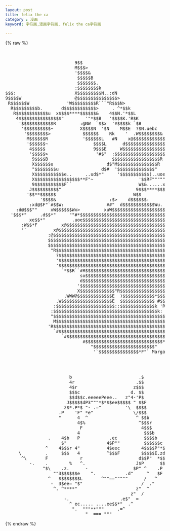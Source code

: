 ```yaml
---
layout: post
title: felix the ca
category : 漫画
keyword: 字符画,漫画字符画, felix the ca字符画

---
```

{% raw %}
<pre>


                          9$$                                                  
                          M$$$>                                                
                          '$$$$&                                               
                           $$$$$B                                              
                           $$$$$$$.                                            
                          :$$$$$$$$k                                           
$$$:                      X$$$$$$$$$N..:dN                                     
9$$$$W                    @$$$$$$$$$$$$$$$>                                    
 R$$$$$$W              'W$$$$$$$$$R```"R$$$N>                                  
  R$$$$$$$$$b.       d$$$$$$$$$$$$>     . ^*$$k                                
   R$$$$$$$$$$$$u  x$$$$****$$$$$$&    4$$N.'*$$L                              
    4$$$$$$$$$$$$$$$$"        '"*$$B   '$$$$K.'R$K                             
     '$$$$$$$$$$$$R         :@NW  `$$x  '#$$$$k `$B                            
      '$$$$$$$$$$~          X$$$$N  '$N    M$$E  ?$N.uebc                      
       '$$$$$$$$>            $$$$$$    Rk    '  .W$$$$$$$$&                    
        M$$$$$$R             '$$$$$$L   #N    x@$$$$$$$$$$$$>                  
        '$$$$$$~                 $$$$L      d$$$$$$$$$$$$$$$E                  
         4$$$$$                  9$$$E     W$$$$$$$$$$$$$$$$E                  
         '$$$$$>                  '#$"  :$$$$$$$$$$$$$$$$$$$                   
          9$$$$B                        $$$$$$$$$$$$$$$$$$R                    
          X$$$$$$u                    d$"M$$$$$$$$$$$$$$$R                     
          "$$$$$$$$u                d$#  '$$$$$$$$$$$$$$"                      
          X$$$$$$$$$$$e..     ..ud$*"     '$$$$$$$$$$$)..uoe@$$$               
          X$$$$$$$$$$$$$$$$$**F"~                 '$$RF"""""~                  
          9$$$$$$$$$$$F``                         W$&......x:.                 
         J$$$$$$$$$$"                            9$$$****$$$$*                 
        '$$**$$$$$$                             W$$                            
             '$$$$&                    :$>    d$$$$$$:                         
         :xd@$F"`#$$W:                ##"  d$$$$$$$$$$$$Wu.                    
    :d@$$$""     xW$$$$$$Wx>         xuW$$$$$$$$$$$$$$$$$$$$$W>                
  '$$$*"     .d$$*"     ""#*$$$$$$$$$$$$$$$$$$$$$$$$$$$$$$$$$$$                
         xe$$*"          .uoe$$$$$$$$$$$$$$$$$$$$$$$$$$$$$$$$$$>               
      :W$$*F         x@$$$$$$$$$$$$$$$$$$$$$$$$$$$$$$$$$$$$$$$$                
      '`          x@$$$$$$$$$$$$$$$$$$$$$$$$$$$$$$$$$$$$$$$$$$k                
                :@$$$$$$$$$$$$$$$$$$$$$$$$$$$$$$$$$$$$$$$$$$$$$>               
                $$$$$$$$$$$$$$$$$$$$$$$$$$$$$$$$$$$$$$$$$$$$$$$&               
                $$$$$$$$$$$$$$$$$$$$$$$$$$$$$$$$$$$$$$$$$$$$$$$$               
                 "R$$$$$$$$$$$$$$$$$$$$$$$$$$$$$$$$$$$$$$$$$$$$$              :
                   ?$$$$$$$$$$$$$$$$$$$$$$$$$$$$$$$$$$$$$$$$$$$E             W$
                   '$$$$$$$$$$$$$$$$$$$$$$$$$$$$$$$$$$$$$$$$$$$F           :$$$
                   '$$$$$$$$$$$$$$$$$$$$$$$$$$$$$$$$$$$$$$$$$$E            $$$$
                     `*$$R``#R$$$$$$$$$$$$$$$$$$$$$$$$$$$$$$$$$          :$$$$$
                            so$$$$$$$$$$$$$$$$$$$$$$$$$$$$$$$$$N       :@$$$$$$
                            d$$$$$$$$$$$$$$$$$$$$$$$$$$$$$$$$$$$$Nu. x$$$$$$$$$
                           '$$$$$$$$$$$$$$$$$$$$$$$$$$$$$$$$$$$$$$$$$$$$$$$$$$$
                           X$$$$$$$$$$$$$"R$$$$$$$$$$$$$$$$$$$$$$$$$$$$$$$$$$$$
                      .WWW@$$$$$$$$$$$$$E  )$$$$$$$$$$$$*$$$$$$$$$$$$$$$$$$$$$$
                   .W$$$$$$$$$$$$$$$$$$$E  $$$$$$$$$$$$$ #$$$$$$$$$$$$$$$$$$$$$
                  :$$$$$$$$$$$$$$$$$$$$$$::$$$$$$$$$$$$$k 'R$$$$$$$$$$$$$$$$$$R
                 :$$$$$$$$$$$$$$$$$$$$$$$$$$$$$$$$$$$$$$$k: `R$$$$$$$$$$$$$$#  
                 "$$$$$$$$$$$$$$$$$$$$$$$$$$$$$$$$$$$$$$$$$$k '"R$$$$$$$R"`    
                  M$$$$$$$$$$$$$$$$$$$$$$$$$$$$$$$$$$$$$$$$$$$>                
                'R$$$$$$$$$$$$$$$$$$$$$$$$$$$$$$$$$$$$$$$$$$$$&                
                  `#$$$$$$$$$$$$$$$$$$$$$$$$$$$$$$$$$$$$$$$$$$E                
                     `#$$$$$$$$$$$$$$$$$$$$$$$$$$$$$$$$$$$$$$R                 
                             #$$$$$$$$$$$$$$$$$$$$$$$$$$$$$*                   
                                "$$$$$$$$$$$$$$$$$$$$$$$"                      
                                 '`$$$$$$$$$$$$$$$*F"` Margaret Chatfield



                                                                        
                        b                         .$                    
                        4r                       .$$                    
                        4$r                     z$$$                    
                        $$$c                   d. $$                    
                        $$d$$c.eeeeePeee..   z"4-'P$                    
                       J$$$$$dP3"""*$*$$ee$$$$$ " $$F                   
                      z$*.P*$ "- .="         '\  $$$$                   
                    .P    'F" *e"               \/$$$                   
                    "      4  ^                  ^ $$b                  
                           4$%                    ^$$$r                 
                            F                      4$$$                 
                           4                        $$$b                
                .    4$b   P           .ec          $$$$b               
                     $"               4$P""         $$$$$$c             
               ^    4$$$r 4"          4$eec        4$$$$P"*$e           
     \         .     $$$   4          ^$$$F        $$$$$E.zd$$$"        
      ^\       F            r                     d$$P"  *$$$P .^       
         -.    .        %   ^.                   J$P      $$F.      /   
              "$\    .z.      -                 $P" ^    .P      .^     
                  ""3$$$$$$e    ".           .d"     ^   $F  -"         
                ^   $$$$$$$$L       ^""=="""""      /   ^               
                 -  3$ee= "$"                      /  ."                
                  ^. ^****"                      z"  ^                  
                                               z"  /                    
                      -.                   .e$"  =                      
                        ^ ec..... ....ee$$*"  .^                        
                         ".  """**"""     .=^                           
                              "  === """                                 </pre>
{% endraw %}

